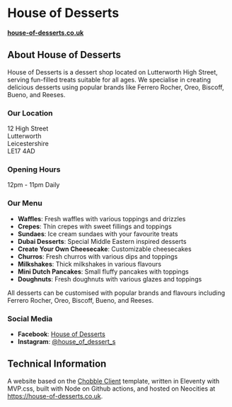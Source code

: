 # House of Desserts

**[house-of-desserts.co.uk](https://house-of-desserts.co.uk)**

## About House of Desserts

House of Desserts is a dessert shop located on Lutterworth High Street, serving fun-filled treats suitable for all ages. We specialise in creating delicious desserts using popular brands like Ferrero Rocher, Oreo, Biscoff, Bueno, and Reeses.

### Our Location

12 High Street  
Lutterworth  
Leicestershire  
LE17 4AD

### Opening Hours

12pm - 11pm Daily

### Our Menu

- **Waffles**: Fresh waffles with various toppings and drizzles
- **Crepes**: Thin crepes with sweet fillings and toppings
- **Sundaes**: Ice cream sundaes with your favourite treats
- **Dubai Desserts**: Special Middle Eastern inspired desserts
- **Create Your Own Cheesecake**: Customizable cheesecakes
- **Churros**: Fresh churros with various dips and toppings
- **Milkshakes**: Thick milkshakes in various flavours
- **Mini Dutch Pancakes**: Small fluffy pancakes with toppings
- **Doughnuts**: Fresh doughnuts with various glazes and toppings

All desserts can be customised with popular brands and flavours including Ferrero Rocher, Oreo, Biscoff, Bueno, and Reeses.

### Social Media

- **Facebook**: [House of Desserts](https://www.facebook.com/profile.php?id=61576113030850)
- **Instagram**: [@house_of_dessert_s](https://www.instagram.com/house_of_dessert_s)

## Technical Information

A website based on the [Chobble Client](https://git.chobble.com/chobble/chobble-client) template, written in Eleventy with MVP.css, built with Node on Github actions, and hosted on Neocities at https://house-of-desserts.co.uk.
